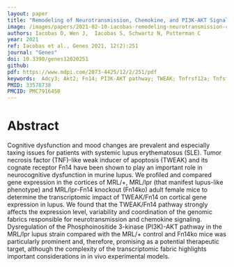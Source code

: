 ```yaml
---
layout: paper
title: "Remodeling of Neurotransmission, Chemokine, and PI3K-AKT Signaling Genomic Fabrics in Neuropsychiatric Systemic Lupus Erythematosus"
image: /images/papers/2021-02-10-iacobas-remodeling-neurotransmission-chemokine.jpg
authors: Iacobas D, Wen J,  Iacobas S, Schwartz N, Putterman C
year: 2021
ref: Iacobas et al., Genes 2021, 12(2):251
journal: "Genes"
doi: 10.3390/genes12020251
github:
pdf: https://www.mdpi.com/2073-4425/12/2/251/pdf
keywords:  Adcy3; Akt2; Fn14; PI3K-AKT pathway; TWEAK; Tnfrsf12a; Tnfsf12; neuropsychiatric lupus
PMID: 33578738 
PMCID: PMC7916450
---
```


# Abstract

Cognitive dysfunction and mood changes are prevalent and especially taxing issues for patients with systemic lupus erythematosus (SLE). Tumor necrosis factor (TNF)-like weak inducer of apoptosis (TWEAK) and its cognate receptor Fn14 have been shown to play an important role in neurocognitive dysfunction in murine lupus. We profiled and compared gene expression in the cortices of MRL/+, MRL/lpr (that manifest lupus-like phenotype) and MRL/lpr-Fn14 knockout (Fn14ko) adult female mice to determine the transcriptomic impact of TWEAK/Fn14 on cortical gene expression in lupus. We found that the TWEAK/Fn14 pathway strongly affects the expression level, variability and coordination of the genomic fabrics responsible for neurotransmission and chemokine signaling. Dysregulation of the Phosphoinositide 3-kinase (PI3K)-AKT pathway in the MRL/lpr lupus strain compared with the MRL/+ control and Fn14ko mice was particularly prominent and, therefore, promising as a potential therapeutic target, although the complexity of the transcriptomic fabric highlights important considerations in in vivo experimental models.
